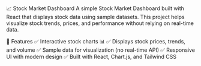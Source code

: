 📈 Stock Market Dashboard
A simple Stock Market Dashboard built with React that displays stock data using sample datasets. This project helps visualize stock trends, prices, and performance without relying on real-time data.

🚀 Features
✅ Interactive stock charts 📊
✅ Displays stock prices, trends, and volume
✅ Sample data for visualization (no real-time API)
✅ Responsive UI with modern design
✅ Built with React, Chart.js, and Tailwind CSS

